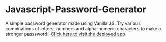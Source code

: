 # Javascript-Password-Generator

A simple password generator made using Vanilla JS.
Try various combinations of letters, numbers and alpha-numeric characters to make a stronger passsword !
[Click here to visit the deployed app](https://your-password.netlify.app/)
